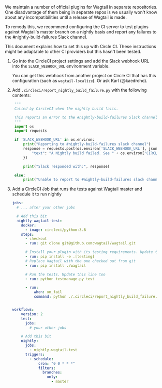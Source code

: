 We maintain a number of official plugins for Wagtail in separate repositories. One disadvantage of them being in separate repos is we usually won't know about any incompatibilities until a release of Wagtail is made.

To remedy this, we recommend configuring the CI server to test plugins against Wagtail's master branch on a nightly basis and report any failures to the #nightly-build-failures Slack channel.

This document explains how to set this up with Circle CI. These instructions might be adaptable to other CI providers but this hasn't been tested.

1) Go into the CircleCI project settings and add the Slack webhook URL into the `SLACK_WEBHOOK_URL` environment variable.

    You can get this webhook from another project on Circle CI that has this configuration (such as `wagtail-localize`). Or ask Karl (@kaedroho).

2) Add `.circleci/report_nightly_build_failure.py` with the following contents:

   ```python
    """
    Called by CircleCI when the nightly build fails.

    This reports an error to the #nightly-build-failures Slack channel.
    """
    import os
    import requests

    if 'SLACK_WEBHOOK_URL' in os.environ:
        print("Reporting to #nightly-build-failures slack channel")
        response = requests.post(os.environ['SLACK_WEBHOOK_URL'], json={
            "text": "A Nightly build failed. See " + os.environ['CIRCLE_BUILD_URL'],
        })

        print("Slack responded with:", response)

    else:
        print("Unable to report to #nightly-build-failures slack channel because SLACK_WEBHOOK_URL is not set")
    ```

3) Add a CircleCI Job that runs the tests against Wagtail master and schedule it to run nightly

    ```yaml
    jobs:
      # ... after your other jobs

      # Add this bit
      nightly-wagtail-test:
        docker:
          - image: circleci/python:3.8
        steps:
          - checkout
          - run: git clone git@github.com:wagtail/wagtail.git

          # Install your plugin with its testing requirements. Update this line
          - run: pip install -e .[testing]
          # Replace Wagtail with the one checked out from git
          - run: pip install ./wagtail

          # Run the tests. Update this line too
          - run: python testmanage.py test

          - run:
              when: on_fail
              command: python ./.circleci/report_nightly_build_failure.py


    workflows:
        version: 2
        test:
          jobs:
            # your other jobs

        # Add this bit
        nightly:
          jobs:
            - nightly-wagtail-test
          triggers:
            - schedule:
                cron: "0 0 * * *"
                filters:
                  branches:
                    only:
                      - master
    ```